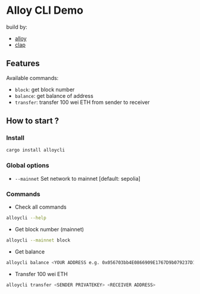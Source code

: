 # Alloy CLI Demo

build by:

- [alloy](https://crates.io/crates/alloy)
- [clap](https://crates.io/crates/clap)

## Features

Available commands:

- `block`: get block number
- `balance`: get balance of address
- `transfer`: transfer 100 wei ETH from sender to receiver

## How to start ?

### Install

```bash
cargo install alloycli
```

### Global options

- `--mainnet` Set network to mainnet [default: sepolia]

### Commands

- Check all commands

```bash
alloycli --help
```

- Get block number (mainnet)

```bash
alloycli --mainnet block
```

- Get balance

```bash
alloycli balance <YOUR ADDRESS e.g. 0x056703bb4E0866909E1767D9b079237D1C44962f>
```

- Transfer 100 wei ETH

```bash
alloycli transfer <SENDER PRIVATEKEY> <RECEIVER ADDRESS>
```

